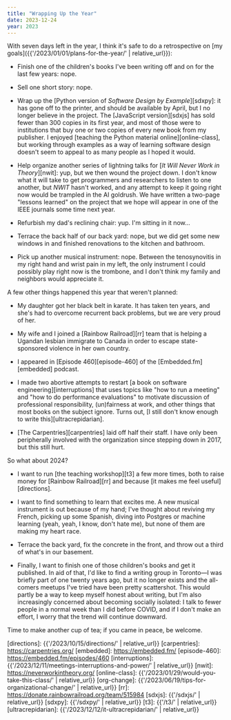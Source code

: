 ```yaml
---
title: "Wrapping Up the Year"
date: 2023-12-24
year: 2023
---
```


With seven days left in the year,
I think it's safe to do a retrospective on
[my goals]({{'/2023/01/01/plans-for-the-year/' | relative_url}}):

-   Finish one of the children's books I've been writing off and on for the last few years:
    nope.

-   Sell one short story:
    nope.

-   Wrap up the [Python version of *Software Design by Example*][sdxpy]:
    it has gone off to the printer,
    and should be available by April,
    but I no longer believe in the project.
    The [JavaScript version][sdxjs] has sold fewer than 300 copies in its first year,
    and most of those were to institutions
    that buy one or two copies of every new book from my publisher.
    I enjoyed [teaching the Python material online][online-class],
    but working through examples as a way of learning software design
    doesn't seem to appeal to as many people as I hoped it would.

-   Help organize another series of lightning talks for [*It Will Never Work in Theory*][nwit]:
    yup,
    but we then wound the project down.
    I don't know what it will take to get programmers and researchers to listen to one another,
    but *NWIT* hasn't worked,
    and any attempt to keep it going right now would be trampled in the AI goldrush.
    We have written a two-page "lessons learned" on the project
    that we hope will appear in one of the IEEE journals some time next year.

-   Refurbish my dad's reclining chair:
    yup.
    I'm sitting in it now…

-   Terrace the back half of our back yard:
    nope,
    but we did get some new windows in
    and finished renovations to the kitchen and bathroom.

-   Pick up another musical instrument:
    nope.
    Between the tenosynovitis in my right hand and wrist pain in my left,
    the only instrument I could possibly play right now is the trombone,
    and I don't think my family and neighbors would appreciate it.

A few other things happened this year that weren't planned:

-   My daughter got her black belt in karate.
    It has taken ten years,
    and she's had to overcome recurrent back problems,
    but we are very proud of her.

-   My wife and I joined a [Rainbow Railroad][rr] team
    that is helping a Ugandan lesbian immigrate to Canada
    in order to escape state-sponsored violence in her own country.

-   I appeared in [Episode 460][episode-460] of the [Embedded.fm][embedded] podcast.

-   I made two abortive attempts to restart
    [a book on software engineering][interruptions]
    that uses topics like "how to run a meeting" and "how to do performance evaluations"
    to motivate discussion of professional responsibility,
    (un)fairness at work,
    and other things that most books on the subject ignore.
    Turns out,
    [I still don't know enough to write this][ultracrepidarian].

-   [The Carpentries][carpentries] laid off half their staff.
    I have only been peripherally involved with the organization since stepping down in 2017,
    but this still hurt.

So what about 2024?

-   I want to run [the teaching workshop][t3] a few more times,
    both to raise money for [Rainbow Railroad][rr]
    and because [it makes me feel useful][directions].

-   I want to find something to learn that excites me.
    A new musical instrument is out because of my hand;
    I've thought about reviving my French,
    picking up some Spanish,
    diving into Postgres or machine learning (yeah, yeah, I know, don't hate me),
    but none of them are making my heart race.

-   Terrace the back yard,
    fix the concrete in the front,
    and throw out a third of what's in our basement.

-   Finally,
    I want to finish one of those children's books and get it published.
    In aid of that,
    I'd like to find a writing group in Toronto—I was briefly part of one twenty years ago,
    but it no longer exists
    and the all-comers meetups I've tried have been pretty scattershot.
    This would partly be a way to keep myself honest about writing,
    but I'm also increasingly concerned about becoming socially isolated:
    I talk to fewer people in a normal week than I did before COVID,
    and if I don't make an effort,
    I worry that the trend will continue downward.

Time to make another cup of tea;
if you came in peace, be welcome.

[directions]: {{'/2023/10/15/directions/' | relative_url}}
[carpentries]: https://carpentries.org/
[embedded]: https://embedded.fm/
[episode-460]: https://embedded.fm/episodes/460
[interruptions]: {{'/2023/12/11/meetings-interruptions-and-power/' | relative_url}}
[nwit]: https://neverworkintheory.org/
[online-class]: {{'/2023/01/29/would-you-take-this-class/' | relative_url}}
[org-change]: {{'/2023/06/19/tips-for-organizational-change/' | relative_url}}
[rr]: https://donate.rainbowrailroad.org/team/515984
[sdxjs]: {{'/sdxjs/' | relative_url}}
[sdxpy]: {{'/sdxpy/' | relative_url}}
[t3]: {{'/t3/' | relative_url}}
[ultracrepidarian]: {{'/2023/12/12/it-ultracrepidarian/' | relative_url}}
